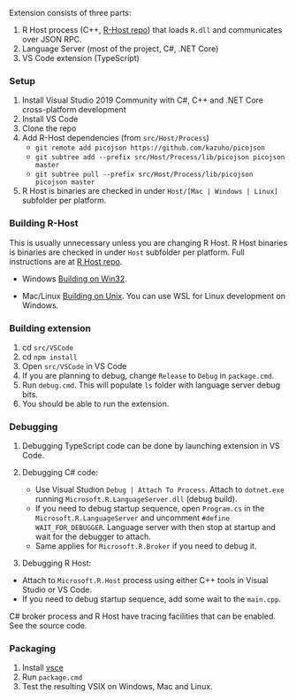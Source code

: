 Extension consists of three parts:

1. R Host process (C++, [R-Host repo](https://github.com/MikhailArkhipov/R-Host)) that loads `R.dll` and communicates over JSON RPC.
2. Language Server (most of the project, C#, .NET Core)
3. VS Code extension (TypeScript)

### Setup

1. Install Visual Studio 2019 Community with C#, C++ and .NET Core cross-platform development
2. Install VS Code
3. Clone the repo
4. Add R-Host dependencies (from `src/Host/Process`)
   - `git remote add picojson https://github.com/kazuho/picojson`
   - `git subtree add --prefix src/Host/Process/lib/picojson picojson master`
   - `git subtree pull --prefix src/Host/Process/lib/picojson picojson master`
4. R Host is binaries are checked in under `Host/[Mac | Windows | Linux]` subfolder per platform.

### Building R-Host

This is usually unnecessary unless you are changing R Host. R Host binaries is binaries are checked in under `Host` subfolder per platform. Full instructions are at [R Host repo](https://github.com/MikhailArkhipov/R-Host).

- Windows
  [Building on Win32](https://github.com/MikhailArkhipov/R-Host/blob/master/BUILDING-WIN32.md).

- Mac/Linux
  [Building on Unix](https://github.com/MikhailArkhipov/R-Host/blob/master/BUILDING-UNIX.md). You can use WSL for Linux development on Windows.

### Building extension

1. cd `src/VSCode`
2. cd `npm install`
3. Open `src/VSCode` in VS Code
4. If you are planning to debug, change `Release` to `Debug` in `package.cmd`.
5. Run `debug.cmd`. This will populate `ls` folder with language server debug bits.
6. You should be able to run the extension.

### Debugging

1. Debugging TypeScript code can be done by launching extension in VS Code.
2. Debugging C# code:

   - Use Visual Studion `Debug | Attach To Process`. Attach to `dotnet.exe` running `Microsoft.R.LanguageServer.dll` (debug build).
   - If you need to debug startup sequence, open `Program.cs` in the `Microsoft.R.LanguageServer` and uncomment `#define WAIT_FOR_DEBUGGER`. Language server with then stop at startup and wait for the debugger to attach.
   - Same applies for `Microsoft.R.Broker` if you need to debug it.

3. Debugging R Host:

- Attach to `Microsoft.R.Host` process using either C++ tools in Visual Studio or VS Code.
- If you need to debug startup sequence, add some wait to the `main.cpp`.

C# broker process and R Host have tracing facilities that can be enabled. See the source code.

### Packaging

1. Install [vsce](https://code.visualstudio.com/api/working-with-extensions/publishing-extension)
2. Run `package.cmd`
3. Test the resulting VSIX on Windows, Mac and Linux.
